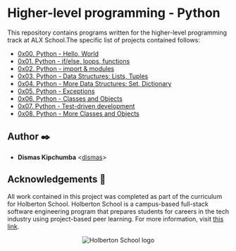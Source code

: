 # Higher-level programming - Python

This repository contains programs written for the higher-level programming
track at ALX School.The specific list of projects contained follows:

* [0x00. Python - Hello, World](./0x00-python-hello_world)
* [0x01. Python - if/else, loops, functions](./0x01-python-if_else_loops_functions)
* [0x02. Python - import & modules](./0x02-python-import_modules)
* [0x03. Python - Data Structures: Lists, Tuples](./0x03-python-data_structures)
* [0x04. Python - More Data Structures: Set, Dictionary](./0x04-python-more_data_structures)
* [0x05. Python - Exceptions](./0x05-python-exceptions)
* [0x06. Python - Classes and Objects](./0x06-python-classes)
* [0x07. Python - Test-driven development](./0x07-python-test_driven_development)
* [0x08. Python - More Classes and Objects](./0x08-python-more_classes)

## Author :black_nib:

* **Dismas Kipchumba** <[dismas](https://github.com/dizzysnazzy)>

## Acknowledgements :pray:

All work contained in this project was completed as part of the curriculum for
Holberton School. Holberton School is a campus-based full-stack software
engineering program that prepares students for careers in the tech industry
using project-based peer learning. For more information, visit
[this link](https://www.holbertonschool.com/).

<p align="center">
  <img src="https://camo.githubusercontent.com/6310a17bb5ca7a40a421f12f50b7093558945ce231ee58c2aa90269db36aea8a/68747470733a2f2f6c68332e676f6f676c6575736572636f6e74656e742e636f6d2f64474e43704a5346593139636b34506b4b75494c33636b4c6a50456c6d6d7655514a5352564e63626c4239317561324f65315f624e684b4c33547a6e7648686974524e42325137786f486a327566626a4c3153546c494c38586665474964653466773d7330"
       alt="Holberton School logo"
  >
</p>
